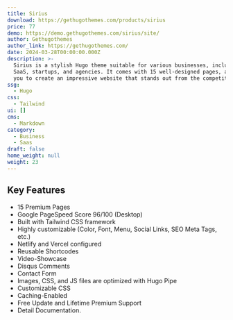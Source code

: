 ```yaml
---
title: Sirius
download: https://gethugothemes.com/products/sirius
price: 77
demo: https://demo.gethugothemes.com/sirius/site/
author: Gethugothemes
author_link: https://gethugothemes.com/
date: 2024-03-28T00:00:00.000Z
description: >-
  Sirius is a stylish Hugo theme suitable for various businesses, including
  SaaS, startups, and agencies. It comes with 15 well-designed pages, allowing
  you to create an impressive website that stands out from the competition.
ssg:
  - Hugo
css:
  - Tailwind
ui: []
cms:
  - Markdown
category:
  - Business
  - Saas
draft: false
home_weight: null
weight: 23
---
```

## Key Features

- 15 Premium Pages
- Google PageSpeed Score 96/100 (Desktop)
- Built with Tailwind CSS framework
- Highly customizable (Color, Font, Menu, Social Links, SEO Meta Tags, etc.)
- Netlify and Vercel configured
- Reusable Shortcodes
- Video-Showcase
- Disqus Comments
- Contact Form
- Images, CSS, and JS files are optimized with Hugo Pipe
- Customizable CSS
- Caching-Enabled
- Free Update and Lifetime Premium Support
- Detail Documentation.
